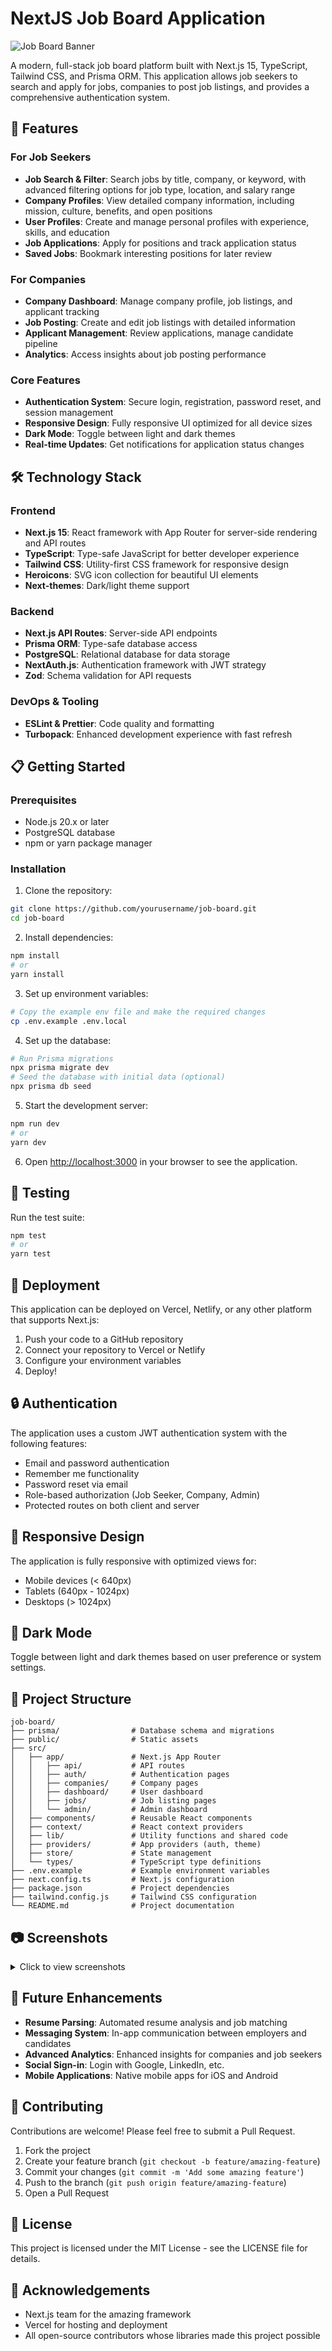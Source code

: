 # NextJS Job Board Application

![Job Board Banner](https://github.com/yourusername/job-board/raw/main/public/images/banner.png)

A modern, full-stack job board platform built with Next.js 15, TypeScript, Tailwind CSS, and Prisma ORM. This application allows job seekers to search and apply for jobs, companies to post job listings, and provides a comprehensive authentication system.

## 🚀 Features

### For Job Seekers
- **Job Search & Filter**: Search jobs by title, company, or keyword, with advanced filtering options for job type, location, and salary range
- **Company Profiles**: View detailed company information, including mission, culture, benefits, and open positions
- **User Profiles**: Create and manage personal profiles with experience, skills, and education
- **Job Applications**: Apply for positions and track application status
- **Saved Jobs**: Bookmark interesting positions for later review

### For Companies
- **Company Dashboard**: Manage company profile, job listings, and applicant tracking
- **Job Posting**: Create and edit job listings with detailed information
- **Applicant Management**: Review applications, manage candidate pipeline
- **Analytics**: Access insights about job posting performance

### Core Features
- **Authentication System**: Secure login, registration, password reset, and session management
- **Responsive Design**: Fully responsive UI optimized for all device sizes
- **Dark Mode**: Toggle between light and dark themes
- **Real-time Updates**: Get notifications for application status changes

## 🛠️ Technology Stack

### Frontend
- **Next.js 15**: React framework with App Router for server-side rendering and API routes
- **TypeScript**: Type-safe JavaScript for better developer experience
- **Tailwind CSS**: Utility-first CSS framework for responsive design
- **Heroicons**: SVG icon collection for beautiful UI elements
- **Next-themes**: Dark/light theme support

### Backend
- **Next.js API Routes**: Server-side API endpoints
- **Prisma ORM**: Type-safe database access
- **PostgreSQL**: Relational database for data storage
- **NextAuth.js**: Authentication framework with JWT strategy
- **Zod**: Schema validation for API requests

### DevOps & Tooling
- **ESLint & Prettier**: Code quality and formatting
- **Turbopack**: Enhanced development experience with fast refresh

## 📋 Getting Started

### Prerequisites
- Node.js 20.x or later
- PostgreSQL database
- npm or yarn package manager

### Installation

1. Clone the repository:
```bash
git clone https://github.com/yourusername/job-board.git
cd job-board
```

2. Install dependencies:
```bash
npm install
# or
yarn install
```

3. Set up environment variables:
```bash
# Copy the example env file and make the required changes
cp .env.example .env.local
```

4. Set up the database:
```bash
# Run Prisma migrations
npx prisma migrate dev
# Seed the database with initial data (optional)
npx prisma db seed
```

5. Start the development server:
```bash
npm run dev
# or
yarn dev
```

6. Open [http://localhost:3000](http://localhost:3000) in your browser to see the application.

## 🧪 Testing

Run the test suite:
```bash
npm test
# or
yarn test
```

## 🚢 Deployment

This application can be deployed on Vercel, Netlify, or any other platform that supports Next.js:

1. Push your code to a GitHub repository
2. Connect your repository to Vercel or Netlify
3. Configure your environment variables
4. Deploy!

## 🔒 Authentication

The application uses a custom JWT authentication system with the following features:
- Email and password authentication
- Remember me functionality
- Password reset via email
- Role-based authorization (Job Seeker, Company, Admin)
- Protected routes on both client and server

## 📱 Responsive Design

The application is fully responsive with optimized views for:
- Mobile devices (< 640px)
- Tablets (640px - 1024px)
- Desktops (> 1024px)

## 🌙 Dark Mode

Toggle between light and dark themes based on user preference or system settings.

## 📂 Project Structure

```
job-board/
├── prisma/                # Database schema and migrations
├── public/                # Static assets
├── src/
│   ├── app/               # Next.js App Router
│   │   ├── api/           # API routes
│   │   ├── auth/          # Authentication pages
│   │   ├── companies/     # Company pages
│   │   ├── dashboard/     # User dashboard
│   │   ├── jobs/          # Job listing pages
│   │   └── admin/         # Admin dashboard
│   ├── components/        # Reusable React components
│   ├── context/           # React context providers
│   ├── lib/               # Utility functions and shared code
│   ├── providers/         # App providers (auth, theme)
│   ├── store/             # State management
│   └── types/             # TypeScript type definitions
├── .env.example           # Example environment variables
├── next.config.ts         # Next.js configuration
├── package.json           # Project dependencies
├── tailwind.config.js     # Tailwind CSS configuration
└── README.md              # Project documentation
```

## 📷 Screenshots

<details>
<summary>Click to view screenshots</summary>

### Home Page
![Home Page](https://github.com/MuslehMutahhar/Job-Board/raw/main/public/images/screenshots/home.png)

### Job Listings
![Job Listings](https://github.com/MuslehMutahhar/Job-Board/raw/main/public/images/screenshots/jobs.png)

### Company Profile
![Company Profile](https://github.com/MuslehMutahhar/Job-Board/raw/main/public/images/screenshots/company.png)

</details>

## 🔮 Future Enhancements

- **Resume Parsing**: Automated resume analysis and job matching
- **Messaging System**: In-app communication between employers and candidates
- **Advanced Analytics**: Enhanced insights for companies and job seekers
- **Social Sign-in**: Login with Google, LinkedIn, etc.
- **Mobile Applications**: Native mobile apps for iOS and Android

## 👥 Contributing

Contributions are welcome! Please feel free to submit a Pull Request.

1. Fork the project
2. Create your feature branch (`git checkout -b feature/amazing-feature`)
3. Commit your changes (`git commit -m 'Add some amazing feature'`)
4. Push to the branch (`git push origin feature/amazing-feature`)
5. Open a Pull Request

## 📄 License

This project is licensed under the MIT License - see the LICENSE file for details.

## 👏 Acknowledgements

- Next.js team for the amazing framework
- Vercel for hosting and deployment
- All open-source contributors whose libraries made this project possible
